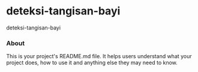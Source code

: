 deteksi-tangisan-bayi
=====================

deteksi-tangisan-bayi

### About

This is your project's README.md file. It helps users understand what your
project does, how to use it and anything else they may need to know.